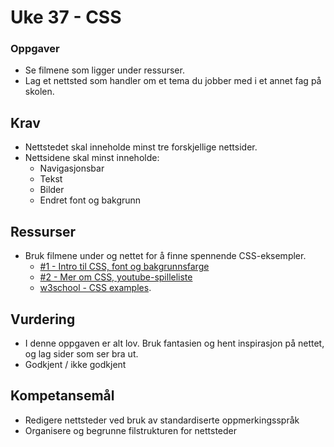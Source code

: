 # Uke 37 - CSS

### Oppgaver
* Se filmene som ligger under ressurser. 
* Lag et nettsted som handler om et tema du jobber med i et annet fag på skolen.

## Krav
* Nettstedet skal inneholde minst tre forskjellige nettsider.
* Nettsidene skal minst inneholde: 
    * Navigasjonsbar
    * Tekst
    * Bilder
    * Endret font og bakgrunn

## Ressurser

* Bruk filmene under og nettet for å finne spennende CSS-eksempler.
    * [#1 - Intro til CSS, font og bakgrunnsfarge](https://www.youtube.com/watch?v=VxnE8J3EJ-M&index=4&list=PL8WTkszC0wYcILfEPOTP9n9CwqtWBqt_Z)
    * [#2 - Mer om CSS, youtube-spilleliste](https://www.youtube.com/watch?v=iXhROm0O1jY&index=2&list=PL8WTkszC0wYccazKcAG6OhssL9Asf_ff8)
    * [w3school - CSS examples](http://www.w3schools.com/css/css_examples.asp).

## Vurdering

* I denne oppgaven er alt lov. Bruk fantasien og hent inspirasjon på nettet, og lag sider som ser bra ut.
* Godkjent / ikke godkjent

## Kompetansemål

* Redigere nettsteder ved bruk av standardiserte oppmerkingsspråk
* Organisere og begrunne filstrukturen for nettsteder
